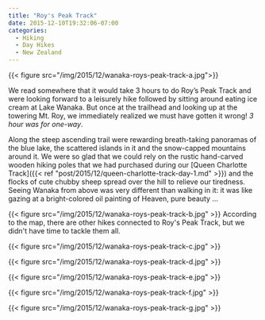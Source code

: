 ```yaml
---
title: "Roy's Peak Track"
date: 2015-12-10T19:32:06-07:00
categories:
  - Hiking
  - Day Hikes
  - New Zealand
---
```


{{< figure src="/img/2015/12/wanaka-roys-peak-track-a.jpg">}}


<!--more-->

We read somewhere that it would take 3 hours to do Roy’s Peak Track and were looking forward to a leisurely hike followed by sitting around eating ice cream at Lake Wanaka. But once at the trailhead and looking up at the towering Mt. Roy, we immediately realized we must have gotten it wrong! _3 hour was for one-way_.

Along the steep ascending trail were rewarding breath-taking panoramas of the blue lake, the scattered islands in it and the snow-capped mountains around it. We were so glad that we could rely on the rustic hand-carved wooden hiking poles that we had purchased during our [Queen Charlotte Track]({{< ref "post/2015/12/queen-charlotte-track-day-1.md" >}}) and the flocks of cute chubby sheep spread over the hill to relieve our tiredness. Seeing Wanaka from above was very different than walking in it: it was like gazing at a bright-colored oil painting of Heaven, pure beauty ...

{{< figure src="/img/2015/12/wanaka-roys-peak-track-b.jpg" >}}
According to the map, there are other hikes connected to Roy's Peak Track, but we didn't have time to tackle them all.

{{< figure src="/img/2015/12/wanaka-roys-peak-track-c.jpg" >}}

{{< figure src="/img/2015/12/wanaka-roys-peak-track-d.jpg"  >}}

{{< figure src="/img/2015/12/wanaka-roys-peak-track-e.jpg"  >}}

{{< figure src="/img/2015/12/wanaka-roys-peak-track-f.jpg" >}}

{{< figure src="/img/2015/12/wanaka-roys-peak-track-g.jpg" >}}
